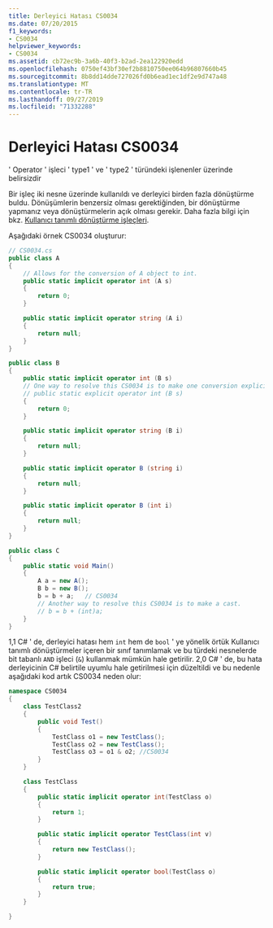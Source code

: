```yaml
---
title: Derleyici Hatası CS0034
ms.date: 07/20/2015
f1_keywords:
- CS0034
helpviewer_keywords:
- CS0034
ms.assetid: cb72ec9b-3a6b-40f3-b2ad-2ea122920edd
ms.openlocfilehash: 0750ef43bf30ef2b8810750ee064b96807660b45
ms.sourcegitcommit: 8b8dd14dde727026fd0b6ead1ec1df2e9d747a48
ms.translationtype: MT
ms.contentlocale: tr-TR
ms.lasthandoff: 09/27/2019
ms.locfileid: "71332288"
---
```

# <a name="compiler-error-cs0034"></a>Derleyici Hatası CS0034

' Operator ' işleci ' type1 ' ve ' type2 ' türündeki işlenenler üzerinde belirsizdir

 Bir işleç iki nesne üzerinde kullanıldı ve derleyici birden fazla dönüştürme buldu. Dönüşümlerin benzersiz olması gerektiğinden, bir dönüştürme yapmanız veya dönüştürmelerin açık olması gerekir. Daha fazla bilgi için bkz. [Kullanıcı tanımlı dönüştürme işleçleri](../operators/user-defined-conversion-operators.md).

 Aşağıdaki örnek CS0034 oluşturur:

```csharp
// CS0034.cs
public class A
{
    // Allows for the conversion of A object to int.
    public static implicit operator int (A s)
    {
        return 0;
    }

    public static implicit operator string (A i)
    {
        return null;
    }
}

public class B
{
    public static implicit operator int (B s)  
    // One way to resolve this CS0034 is to make one conversion explicit.
    // public static explicit operator int (B s)
    {
        return 0;
    }

    public static implicit operator string (B i)
    {
        return null;
    }

    public static implicit operator B (string i)
    {
        return null;
    }

    public static implicit operator B (int i)
    {
        return null;
    }
}

public class C
{
    public static void Main()
    {
        A a = new A();
        B b = new B();
        b = b + a;   // CS0034
        // Another way to resolve this CS0034 is to make a cast.
        // b = b + (int)a;
    }
}
```

 1,1 C# ' de, derleyici hatası hem `int` hem de `bool` ' ye yönelik örtük Kullanıcı tanımlı dönüştürmeler içeren bir sınıf tanımlamak ve bu türdeki nesnelerde bit tabanlı `AND` işleci (`&`) kullanmak mümkün hale getirilir. 2,0 C# ' de, bu hata derleyicinin C# belirtile uyumlu hale getirilmesi için düzeltildi ve bu nedenle aşağıdaki kod artık CS0034 neden olur:

```csharp
namespace CS0034
{
    class TestClass2
    {
        public void Test()
        {
            TestClass o1 = new TestClass();
            TestClass o2 = new TestClass();
            TestClass o3 = o1 & o2; //CS0034
        }
    }

    class TestClass
    {
        public static implicit operator int(TestClass o)
        {
            return 1;
        }

        public static implicit operator TestClass(int v)
        {
            return new TestClass();
        }

        public static implicit operator bool(TestClass o)
        {
            return true;
        }
    }

}
```
